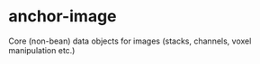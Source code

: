 # anchor-image

Core (non-bean) data objects for images (stacks, channels, voxel manipulation etc.)
